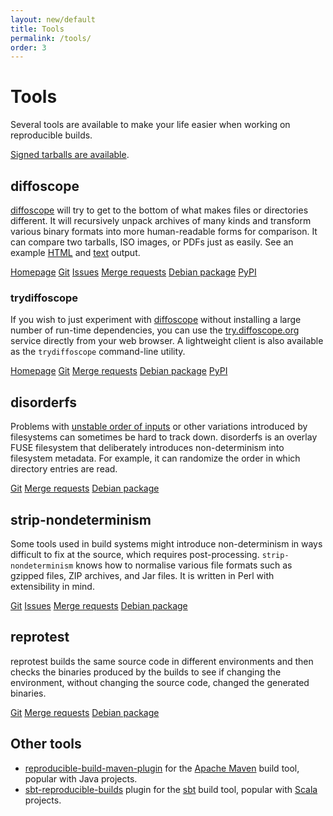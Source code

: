 ```yaml
---
layout: new/default
title: Tools
permalink: /tools/
order: 3
---
```


# Tools

<p class="lead">Several tools are available to make your life easier when working on reproducible builds.</p>

[Signed tarballs are available](http://reproducible.alioth.debian.org/releases/).

## diffoscope

[diffoscope](https://diffoscope.org/) will try to get to the bottom of what
makes files or directories different. It will recursively unpack archives of
many kinds and transform various binary formats into more human-readable forms
for comparison. It can compare two tarballs, ISO images, or PDFs just as
easily. See an example
[HTML](https://diffoscope.org/examples/https-everywhere-5.0.6_vs_5.0.7.html)
and [text](https://diffoscope.org/examples/igerman98_20131206-5.txt) output.

<a href="https://diffoscope.org/" class="btn btn-outline-primary btn-sm">Homepage</a>
<a href="https://salsa.debian.org/reproducible-builds/diffoscope" class="btn btn-outline-primary btn-sm">Git</a>
<a href="https://salsa.debian.org/reproducible-builds/diffoscope/issues" class="btn btn-outline-primary btn-sm">Issues</a>
<a href="https://salsa.debian.org/reproducible-builds/diffoscope/merge_requests" class="btn btn-outline-primary btn-sm">Merge requests</a>
<a href="https://packages.debian.org/sid/diffoscope" class="btn btn-outline-primary btn-sm">Debian package</a>
<a href="https://pypi.python.org/pypi/diffoscope" class="btn btn-outline-primary btn-sm">PyPI</a>

### trydiffoscope

If you wish to just experiment with [diffoscope](https://diffoscope.org/)
without installing a large number of run-time dependencies, you can use the
[try.diffoscope.org](https://try.diffoscope.org/) service directly from your
web browser. A lightweight client is also available as the `trydiffoscope`
command-line utility.

<a href="https://try.diffoscope.org/" class="btn btn-outline-primary btn-sm">Homepage</a>
<a href="https://salsa.debian.org/reproducible-builds/trydiffoscope" class="btn btn-outline-primary btn-sm">Git</a>
<a href="https://salsa.debian.org/reproducible-builds/trydiffoscope/merge_requests" class="btn btn-outline-primary btn-sm">Merge requests</a>
<a href="https://packages.debian.org/sid/trydiffoscope" class="btn btn-outline-primary btn-sm">Debian package</a>
<a href="https://pypi.python.org/pypi/trydiffoscope" class="btn btn-outline-primary btn-sm">PyPI</a>

## disorderfs

Problems with [unstable order of inputs](/docs/stable-inputs/) or other
variations introduced by filesystems can sometimes be hard to track down.
disorderfs is an overlay FUSE filesystem that deliberately introduces
non-determinism into filesystem metadata. For example, it can randomize the
order in which directory entries are read.

<a href="https://salsa.debian.org/reproducible-builds/disorderfs" class="btn btn-outline-primary btn-sm">Git</a>
<a href="https://salsa.debian.org/reproducible-builds/disorderfs/merge_requests" class="btn btn-outline-primary btn-sm">Merge requests</a>
<a href="https://packages.debian.org/sid/disorderfs" class="btn btn-outline-primary btn-sm">Debian package</a>

## strip-nondeterminism

Some tools used in build systems might introduce non-determinism in ways
difficult to fix at the source, which requires post-processing.
`strip-nondeterminism` knows how to normalise various file formats such as
gzipped files, ZIP archives, and Jar files. It is written in Perl with
extensibility in mind.

<a href="https://salsa.debian.org/reproducible-builds/strip-nondeterminism" class="btn btn-outline-primary btn-sm">Git</a>
<a href="https://salsa.debian.org/reproducible-builds/strip-nondeterminism/issues" class="btn btn-outline-primary btn-sm">Issues</a>
<a href="https://salsa.debian.org/reproducible-builds/strip-nondeterminism/merge_requests" class="btn btn-outline-primary btn-sm">Merge requests</a>
<a href="https://packages.debian.org/sid/strip-nondeterminism" class="btn btn-outline-primary btn-sm">Debian package</a>

## reprotest

reprotest builds the same source code in different environments and then checks
the binaries produced by the builds to see if changing the environment, without
changing the source code, changed the generated binaries.

<a href="https://salsa.debian.org/reproducible-builds/reprotest" class="btn btn-outline-primary btn-sm">Git</a>
<a href="https://salsa.debian.org/reproducible-builds/reprotest/merge_requests" class="btn btn-outline-primary btn-sm">Merge requests</a>
<a href="https://packages.debian.org/sid/reprotest" class="btn btn-outline-primary btn-sm">Debian package</a>

## Other tools

* [reproducible-build-maven-plugin](https://zlika.github.io/reproducible-build-maven-plugin) for the [Apache Maven](https://maven.apache.org) build tool, popular with Java projects.
* [sbt-reproducible-builds](https://github.com/raboof/sbt-reproducible-builds#readme) plugin for the [sbt](https://www.scala-sbt.org/) build tool, popular with [Scala](https://www.scala-lang.org/) projects.
